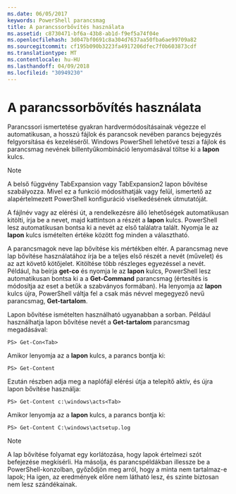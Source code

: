 ```yaml
---
ms.date: 06/05/2017
keywords: PowerShell parancsmag
title: A parancssorbővítés használata
ms.assetid: c8730471-bf6a-43b8-ab1d-f9ef5a74f04e
ms.openlocfilehash: 3d047bf0691c8a304d7637aa50fba6ae99709a82
ms.sourcegitcommit: cf195b090b3223fa4917206dfec7f0b603873cdf
ms.translationtype: MT
ms.contentlocale: hu-HU
ms.lasthandoff: 04/09/2018
ms.locfileid: "30949230"
---
```

# <a name="using-tab-expansion"></a>A parancssorbővítés használata

Parancssori ismertetése gyakran hardvermódosításainak végezze el automatikusan, a hosszú fájlok és parancsok nevében parancs bejegyzés felgyorsítása és kezeléséről. Windows PowerShell lehetővé teszi a fájlok és parancsmag nevének billentyűkombináció lenyomásával töltse ki a **lapon** kulcs.

> [!NOTE]
> A belső függvény TabExpansion vagy TabExpansion2 lapon bővítése szabályozza. Mivel ez a funkció módosíthatják vagy felül, ismertető az alapértelmezett PowerShell konfiguráció viselkedésének útmutatóját.

A fájlnév vagy az elérési út, a rendelkezésre álló lehetőségek automatikusan kitölti, írja be a nevet, majd kattintson a részét a **lapon** kulcs. PowerShell lesz automatikusan bontsa ki a nevét az első találatra talált. Nyomja le az **lapon** kulcs ismételten értéke között fog minden a választható.

A parancsmagok neve lap bővítése kis mértékben eltér. A parancsmag neve lap bővítése használatához írja be a teljes első részét a nevét (művelet) és az azt követő kötőjelet. Kitöltése több részleges egyezéssel a nevét. Például, ha beírja **get-co** és nyomja le az **lapon** kulcs, PowerShell lesz automatikusan bontsa ki a a **Get-Command** parancsmag (értesítés is módosítja az eset a betűk a szabványos formában). Ha lenyomja az **lapon** kulcs újra, PowerShell váltja fel a csak más névvel megegyező nevű parancsmag, **Get-tartalom**.

Lapon bővítése ismételten használható ugyanabban a sorban. Például használhatja lapon bővítése nevét a **Get-tartalom** parancsmag megadásával:

```
PS> Get-Con<Tab>
```

Amikor lenyomja az a **lapon** kulcs, a parancs bontja ki:

```
PS> Get-Content
```

Ezután részben adja meg a naplófájl elérési útja a telepítő aktív, és újra lapon bővítése használja:

```
PS> Get-Content c:\windows\acts<Tab>
```

Amikor lenyomja az a **lapon** kulcs, a parancs bontja ki:

```
PS> Get-Content C:\windows\actsetup.log
```

> [!NOTE]
> A lap bővítése folyamat egy korlátozása, hogy lapok értelmezi szót befejezése megkísérli. Ha másolja, és parancspéldákban illessze be a PowerShell-konzolban, győződjön meg arról, hogy a minta nem tartalmaz-e lapok; Ha igen, az eredmények előre nem látható lesz, és szinte biztosan nem lesz szándékainak.